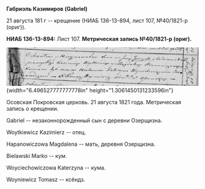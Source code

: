 **Габриэль Казимиров (Gabriel)**

21 августа 181 г -- крещение (НИАБ 136-13-894, лист 107, №40/1821-р
(ориг)).

**НИАБ 136-13-894:** Лист 107. **Метрическая запись №40/1821-р (ориг).**

![](./media/cb25a27e6b22892254cdacefd8e604e39bbbceb9.png){width="6.496527777777778in"
height="1.3061450131233596in"}

Осовская Покровская церковь. 21 августа 1821 года. Метрическая запись о
крещении.

Gabriel -- незаконнорожденный сын с деревни Озерщизна.

Woytkiewicz Kazimierz -- отец.

Hapanowiczowa Magdalena -- мать, деревня Озерщизна.

Bielawski Marko -- кум.

Woyciechowiczowa Katerzyna -- кума.

Woyniewicz Tomasz -- ксёндз.

